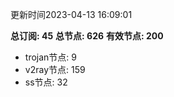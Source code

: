 更新时间2023-04-13 16:09:01

**总订阅: 45**
**总节点: 626**
**有效节点: 200**
- trojan节点: 9
- v2ray节点: 159
- ss节点: 32
